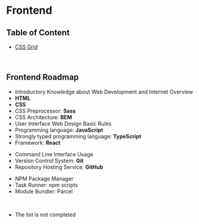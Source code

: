 # Frontend

## Table of Content

- [CSS Grid](css-grid.md)

<br>

## Frontend Roadmap

- Introductory Knowledge about Web Development and Internet Overview
- **HTML**
- **CSS**
- CSS Preprocessor: **Sass**
- CSS Architecture: **BEM**
- User Interface Web Design Basic Rules
- Programming language: **JavaScript**
- Strongly typed programming language: **TypeScript**
- Framework: **React**

<ul>
    <li>Command Line Interface Usage</li>
    <li>Version Control System: <b>Git</b></li>
    <li>Repository Hosting Service: <b>GitHub</b></li>
</ul>

- NPM Package Manager
- Task Runner: npm scripts
- Module Bundler: Parcel

<br>

- The list is not completed
